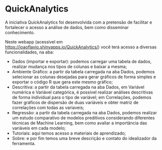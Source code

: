 # QuickAnalytics

A iniciativa QuickAnalytics foi desenvolvida com a pretensão de facilitar e fortalecer o acesso a análise de dados, bem como disseminar conhecimento.

Neste webapp (acessível em https://joaoflavio.shinyapps.io/QuickAnalytics/) você terá acesso a diversas funcionalidades, na aba:

* Dados (importar e exportar): podemos carregar uma tabela de dados, realizar mudança nos tipos de colunas e baixar a mesma;
* Ambiente Gráfico: a partir da tabela carregada na aba Dados, podemos selecionar as colunas desejadas para gerar gráficos de forma simples e exportar o código R que gera este mesmo gráfico;
* Descritiva: a partir da tabela carregada na aba Dados, em Variável numérica e Variável categórica, é possível realizar análises descritivas de forma individual para o tipo de variável; em Correlações, podemos fazer gráficos de dispersão de duas variáveis e obter matriz de correlações com todas as variaveis;
* Regressão: a partir da tabela carregada na aba Dados, podemos realizar um estudo comparativo de modelos preditivos considerando diferentes técnicas de Machine Learning, bem como avaliar a importância das variáveis em cada modelo; 
* Tutoriais: aqui temos acesso a materiais de aprendizado;
* Sobre: e por fim temos uma breve descrição e contato do idealizador da ferramenta.
